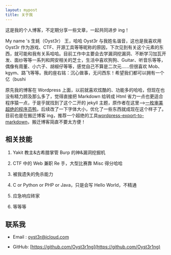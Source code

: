 ```yaml
---
layout: mypost
title: 关于我
---
```


这是我的个人博客，不定期分享一些文章，一起共同进步 ing！

My name 's 生蚝（Oyst3r） 王，哈哈 Oyst3r 与我姓名谐音，这也是我喜欢用 Oyst3r 作为游戏、CTF、开源工具等等昵称的原因，下次见到有关这个元素的东西，就可能和我有关系哈哈。目前工作中主要会去学漏洞挖漏洞、不断学习加瓦开发、面纱等等一系列和网安相关的芝士，生活中喜欢狗狗、Guitar、听音乐等等，偶像有周董、小六子、胡椒仔等等，感觉自己不算是二次元......但很喜欢 Mob、kgym、路飞等等。我的座右铭：沉心做事，无问西东！希望我们都可以拥有一个亿（bushi

原先我的博客在 Wordpress 上面，以前就喜欢炫酷的、功能多的哈哈，但现在也没有精力顾及那么多了，觉得直接把 Markdown 给转成 Html 省力一点也更适合程序猿一点，于是乎就找到了这个二开的 jekyll 主题，原作者在这里-->[一枚审美超绝的程序员鸭](https://github.com/TMaize/tmaize-blog/)，后续改了一下字体大小，优化了一些东西就成现在这个样子了。目前也是在搬迁博客 ing，推荐一个超绝的工具[wordpress-export-to-markdown](https://github.com/lonekorean/wordpress-export-to-markdown)，搬迁博客简直不要太方便！

## 相关技能

1. Yakit 教主&古希腊掌管 Burp 的神&漏洞挖掘机

2. CTF 中的 Web 兼职 Re 手，大型比赛靠 Misc 得分哈哈

3. 被我遗失的免杀能力

4. C or Python or PHP or Java，只是会写 Hello World，不精通

5. 应急响应砖家

6. 等等等

## 联系我

- Email&nbsp;: [oyst3r@icloud.com](mailto:oyst3r@icloud.com)

- GitHub: [https://github.com/Oyst3r1ng](https://github.com/Oyst3r1ng)